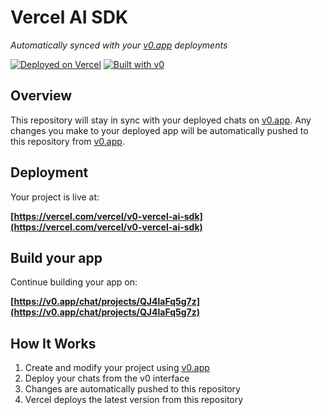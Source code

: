 # Vercel AI SDK

*Automatically synced with your [v0.app](https://v0.app) deployments*

[![Deployed on Vercel](https://img.shields.io/badge/Deployed%20on-Vercel-black?style=for-the-badge&logo=vercel)](https://vercel.com/vercel/v0-vercel-ai-sdk)
[![Built with v0](https://img.shields.io/badge/Built%20with-v0.app-black?style=for-the-badge)](https://v0.app/chat/projects/QJ4laFq5g7z)

## Overview

This repository will stay in sync with your deployed chats on [v0.app](https://v0.app).
Any changes you make to your deployed app will be automatically pushed to this repository from [v0.app](https://v0.app).

## Deployment

Your project is live at:

**[https://vercel.com/vercel/v0-vercel-ai-sdk](https://vercel.com/vercel/v0-vercel-ai-sdk)**

## Build your app

Continue building your app on:

**[https://v0.app/chat/projects/QJ4laFq5g7z](https://v0.app/chat/projects/QJ4laFq5g7z)**

## How It Works

1. Create and modify your project using [v0.app](https://v0.app)
2. Deploy your chats from the v0 interface
3. Changes are automatically pushed to this repository
4. Vercel deploys the latest version from this repository